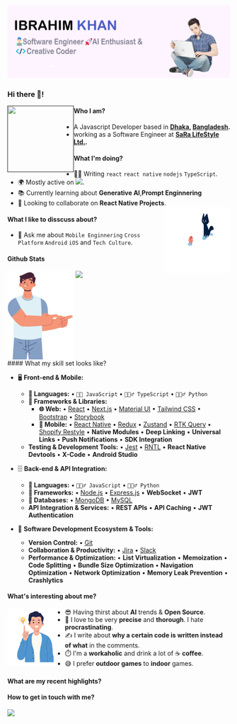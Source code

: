 <a href="https://github.com/ibrahiimKhan/"><img src="./src/ibrahim-min.png" alt="my banner" ></a>

### Hi there 👋!

<a href=""><img align="left" width="150" height="150" src="./src/coder.gif"></a>

<dl>
  <dd>
    <dl>
      <dd>
      </dd>
    </dl>
  </dd>
</dl>

#### Who I am?

- A Javascript Developer based in **[Dhaka](https://en.wikipedia.org/wiki/Dhaka), [Bangladesh](https://en.wikipedia.org/wiki/Bangladesh).**
- working as a Software Engineer at **[SaRa LifeStyle Ltd.](https://saralifestyle.com/).**

#### What I'm doing?

- 👨‍💻 Writing `react` `react native` `nodejs` `TypeScript`.
- 🌍 Mostly active on <a href="https://www.linkedin.com/in/ibrahim-khan-159669226/"><img src="https://cdn-icons-png.flaticon.com/512/174/174857.png" height=20></a>.
- 📚 Currently learning about **Generative AI**,**Prompt Enginnering**
- 👯 Looking to collaborate on **React Native Projects**.
  <a href=""><img align="right" width="150" height="150" src="./src/catnew.gif"></a>

#### What I like to disscuss about?

- 💬 Ask me about `Mobile Enginnering` `Cross Platform` `Android` `iOS` and `Tech Culture`.

#### Github Stats

  <div>
  <img align=top height="200em"  width="150" src="./src/point.png" />
  <img height="200em" align=top src="https://github-readme-stats.vercel.app/api/top-langs/?username=ibrahiimkhan"/>

</div>
#### What my skill set looks like?

- 🖥 **Front-end & Mobile:**
  - **📜 Languages:** • `👨‍🔧 JavaScript` • `🧚🏻‍♂️ TypeScript` • `🧚🏻‍♂️ Python`
  - **🔬 Frameworks & Libraries:**
    - **🌐 Web:** • [React](https://reactjs.org/) • [Next.js](https://nextjs.org/) • [Material UI](https://mui.com/) • [Tailwind CSS](https://tailwindcss.com/) • [Bootstrap](https://getbootstrap.com/) • [Storybook](https://storybook.js.org/)
    - **📱 Mobile:** • [React Native](https://reactnative.dev/) • [Redux](https://redux.js.org/) • [Zustand](https://github.com/pmndrs/zustand) • [RTK Query](https://redux-toolkit.js.org/) • [Shopify Restyle](https://github.com/Shopify/restyle) • **Native Modules** • **Deep Linking** • **Universal Links** • **Push Notifications** • **SDK Integration**
  - **Testing & Development Tools:** • [Jest](https://jestjs.io/) • [RNTL](https://github.com/callstack/react-native-testing-library) • **React Native Devtools** • **X-Code** • **Android Studio**

- 🗄️ **Back-end & API Integration:**
  - **📜 Languages:** • `🧙🏻‍♂️ JavaScript` • `🧚🏻‍♂️ Python`
  - **🔭 Frameworks:** • [Node.js](https://nodejs.org/en/) • [Express.js](https://expressjs.com/) • **WebSocket** • **JWT**
  - **💾 Databases:** • [MongoDB](https://www.mongodb.com/) • [MySQL](https://www.mysql.com/)
  - **API Integration & Services:** • **REST APIs** • **API Caching** • **JWT Authentication**

- 🎡 **Software Development Ecosystem & Tools:**
  - **Version Control:** • [Git](https://git-scm.com/)
  - **Collaboration & Productivity:** • [Jira](https://www.atlassian.com/software/jira) • [Slack](https://slack.com/)
  - **Performance & Optimization:** • **List Virtualization** • **Memoization** • **Code Splitting** • **Bundle Size Optimization** • **Navigation Optimization** • **Network Optimization** • **Memory Leak Prevention** • **Crashlytics**


#### What's interesting about me?

<a href=""><img align="left" width="130" height="130" src="./src/idea.png"></a>

- 😎 Having thirst about **AI** trends & **Open Source**.
- 🧐 I love to be very **precise** and **thorough**. I hate **procrastinating**.
- ✍️ I write about **why a certain code is written instead of what** in the comments.
- ⏱️ I'm a **workaholic** and drink a lot of ☕ **coffee**.
- 😅 I prefer **outdoor games** to **indoor** games.

###

#### What are my recent highlights?
<!-- - [Shadow Ui](https://twitter.com/WasmWeekly/status/1560266404171231232)
- [Tweetify-simple-crud-tweet-app-using-VanilaJs](https://github.com/IbrahiimKhan/tweet-tweet) -->

#### How to get in touch with me?

<p left="center">

<a href="https://www.linkedin.com/in/ibrahim-khan-159669226/">
  <img src="https://img.shields.io/badge/linkedin-%230077B5.svg?&style=for-the-badge&logo=linkedin&logoColor=white" height=25>
</a> 
</p>
